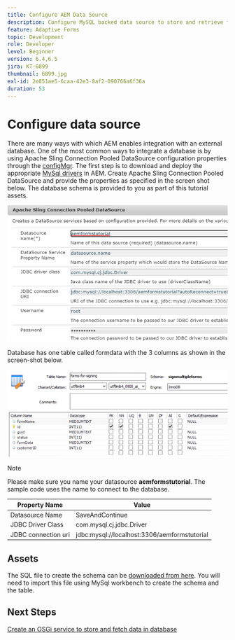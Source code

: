 ```yaml
---
title: Configure AEM Data Source
description: Configure MySQL backed data source to store and retrieve form data
feature: Adaptive Forms
topic: Development
role: Developer
level: Beginner
version: 6.4,6.5
jira: KT-6899
thumbnail: 6899.jpg
exl-id: 2e851ae5-6caa-42e3-8af2-090766a6f36a
duration: 53
---
```

# Configure data source

There are many ways with which AEM enables integration with an external database. One of the most common ways to integrate a database is by using Apache Sling Connection Pooled DataSource configuration properties through the [configMgr](http://localhost:4502/system/console/configMgr).
The first step is to download and deploy the appropriate [MySql drivers](https://mvnrepository.com/artifact/mysql/mysql-connector-java) in AEM.
Create Apache Sling Connection Pooled DataSource and provide the properties as specified in the screen shot below. The database schema is provided to you as part of this tutorial assets.

![data-source](assets/data-source.PNG)

Database has one table called formdata with the 3 columns as shown in the screen-shot below.

![data-base](assets/data-base.PNG) 


>[!NOTE]
>Please make sure you name your datasource **aemformstutorial**. The sample code uses the name to connect to the database.

| Property Name| Value |
| ------------------------|--------------------------------------- |
| Datasource Name| SaveAndContinue |
| JDBC Driver Class| com.mysql.cj.jdbc.Driver |
| JDBC connection uri| jdbc:mysql://localhost:3306/aemformstutorial |

## Assets

The SQL file to create the schema can be [downloaded from here](assets/sign-multiple-forms.sql). You will need to import this file using MySql workbench to create the schema and the table.

## Next Steps

[Create an OSGi service to store and fetch data in database](./create-osgi-service.md)
